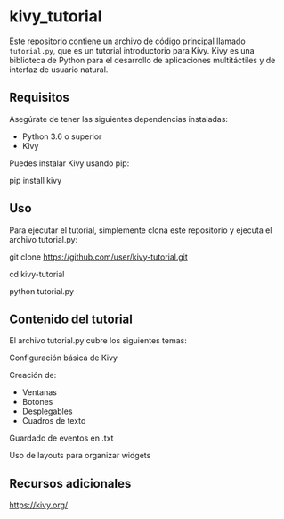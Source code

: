 # kivy_tutorial

Este repositorio contiene un archivo de código principal llamado `tutorial.py`, que es un tutorial introductorio para Kivy. Kivy es una biblioteca de Python para el desarrollo de aplicaciones multitáctiles y de interfaz de usuario natural.

## Requisitos

Asegúrate de tener las siguientes dependencias instaladas:

- Python 3.6 o superior
- Kivy

Puedes instalar Kivy usando pip:

pip install kivy

## Uso 

Para ejecutar el tutorial, simplemente clona este repositorio y ejecuta el archivo tutorial.py:

git clone https://github.com/user/kivy-tutorial.git

cd kivy-tutorial

python tutorial.py

## Contenido del tutorial

El archivo tutorial.py cubre los siguientes temas:

Configuración básica de Kivy

Creación de: 
- Ventanas
- Botones
- Desplegables
- Cuadros de texto

Guardado de eventos en .txt

Uso de layouts para organizar widgets


## Recursos adicionales

https://kivy.org/
